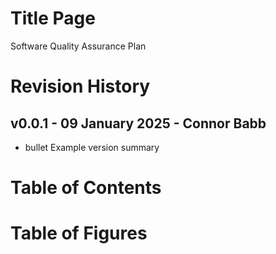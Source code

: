 # Title Page

Software Quality Assurance Plan

# Revision History

## v0.0.1 - 09 January 2025 - Connor Babb
* bullet Example version summary

# Table of Contents

# Table of Figures